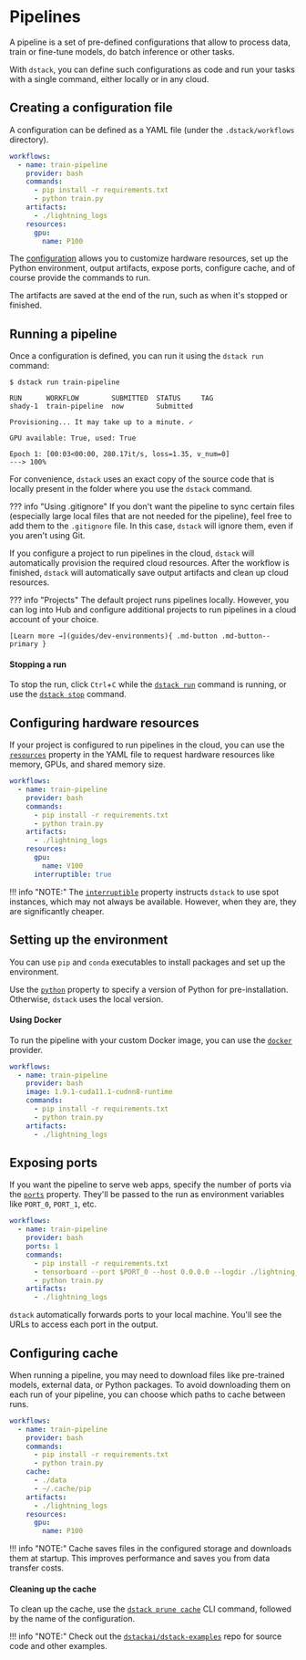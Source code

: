 # Pipelines

A pipeline is a set of pre-defined configurations that allow to process data, train or fine-tune models, do batch inference 
or other tasks.

With `dstack`, you can define such configurations as code and run your tasks with a single command, either locally or in
any cloud.

## Creating a configuration file

A configuration can be defined as a YAML file (under the `.dstack/workflows` directory).

<div editor-title=".dstack/workflows/train-pipeline.yaml"> 

```yaml
workflows:
  - name: train-pipeline
    provider: bash
    commands:
      - pip install -r requirements.txt
      - python train.py
    artifacts:
      - ./lightning_logs
    resources:
      gpu:
        name: P100
```

</div>

The [configuration](../reference/providers/bash.md) allows you to customize hardware resources, set up the Python environment, output artifacts, 
expose ports, configure cache, and of course provide the commands to run.

The artifacts are saved at the end of the run, such as when it's stopped or finished.

[//]: # (TODO [MAJOR]: It doesn't allow to save artifacts via Python API)

[//]: # (TODO [MEDIUM]: It doesn't explain how to mount deps)

[//]: # (TODO [MAJOR]: It supports only YAML and doesn't allow to use pure Python)

[//]: # (TODO [MAJOR]: Currently, it doesn't allow to define multiple steps)

## Running a pipeline

Once a configuration is defined, you can run it using the `dstack run` command:

<div class="termy">

```shell
$ dstack run train-pipeline

RUN      WORKFLOW        SUBMITTED  STATUS     TAG
shady-1  train-pipeline  now        Submitted  
 
Provisioning... It may take up to a minute. ✓

GPU available: True, used: True

Epoch 1: [00:03<00:00, 280.17it/s, loss=1.35, v_num=0]
---> 100%
```

</div>

For convenience, `dstack` uses an exact copy of the source code that is locally present in the folder where you use the `dstack` command.

??? info "Using .gitignore"
    If you don't want the pipeline to sync certain files (especially large local files that are not needed
    for the pipeline), feel free to add them to the `.gitignore` file. In this case, `dstack` will ignore them,
    even if you aren't using Git.

If you configure a project to run pipelines in the cloud, `dstack` will automatically provision the required cloud
resources. After the workflow is finished, `dstack` will automatically save output artifacts and clean up cloud resources.

??? info "Projects"
    The default project runs pipelines locally. However, you can
    log into Hub and configure additional projects to run pipelines in a cloud account of your choice. 

    [Learn more →](guides/dev-environments){ .md-button .md-button--primary }

#### Stopping a run

To stop the run, click `Ctrl`+`C` while the [`dstack run`](../reference/cli/run.md) command is running,
or use the [`dstack stop`](../reference/cli/stop.md) command.

## Configuring hardware resources

If your project is configured to run pipelines in the cloud, you can use the 
[`resources`](../reference/providers/bash.md#resources) property in the YAML file to 
request hardware resources like memory, GPUs, and shared memory size.

<div editor-title=".dstack/workflows/train-pipeline.yaml"> 

```yaml
workflows:
  - name: train-pipeline
    provider: bash
    commands:
      - pip install -r requirements.txt
      - python train.py
    artifacts:
      - ./lightning_logs
    resources:
      gpu:
        name: V100
      interruptible: true
```

</div>

!!! info "NOTE:"
    The [`interruptible`](../reference/providers/bash.md#resources) property instructs `dstack` to use spot instances, which may not always be available. However, when they
    are, they are significantly cheaper.

## Setting up the environment

You can use `pip` and `conda` executables to install packages and set up the environment.

Use the [`python`](../reference/providers/bash.md) property to specify a version of Python for pre-installation. Otherwise, `dstack` uses the local version.

[//]: # (TODO [MAJOR]: Currently, there is no way to pre-build the environment)

#### Using Docker

To run the pipeline with your custom Docker image, you can use the [`docker`](../reference/providers/docker.md) provider.

<div editor-title=".dstack/workflows/train-pipeline.yaml"> 

```yaml
workflows:
  - name: train-pipeline
    provider: bash
    image: 1.9.1-cuda11.1-cudnn8-runtime
    commands:
      - pip install -r requirements.txt
      - python train.py
    artifacts:
      - ./lightning_logs
```

</div>

[//]: # (TODO [MEDIUM]: Make a note that a custom Docker image might not have the right CUDA driver configured)

## Exposing ports

If you want the pipeline to serve web apps, specify the number of ports via the 
[`ports`](../reference/providers/bash.md#ports) property. They'll be
passed to the run as environment variables like `PORT_0`, `PORT_1`, etc.

<div editor-title=".dstack/workflows/train-pipeline.yaml"> 

```yaml
workflows:
  - name: train-pipeline
    provider: bash
    ports: 1
    commands:
      - pip install -r requirements.txt
      - tensorboard --port $PORT_0 --host 0.0.0.0 --logdir ./lightning_logs &
      - python train.py
    artifacts:
      - ./lightning_logs
```

</div>

[//]: # (TODO [MAJOR]: Currently, you can't choose ports yourself)

`dstack` automatically forwards ports to your local machine. You'll see the URLs to access each port in the
output.

[//]: # (TODO [MAJOR]: Currently, it requires the user to hardcode `--host 0.0.0.0`)

## Configuring cache

When running a pipeline, you may need to download files like pre-trained models, external data, or Python
packages. To avoid downloading them on each run of your pipeline, you can choose
which paths to cache between runs. 

<div editor-title=".dstack/workflows/train-pipeline.yaml"> 

```yaml
workflows:
  - name: train-pipeline
    provider: bash
    commands:
      - pip install -r requirements.txt
      - python train.py
    cache:
      - ./data
      - ~/.cache/pip
    artifacts:
      - ./lightning_logs
    resources:
      gpu:
        name: P100
```

</div>

!!! info "NOTE:"
    Cache saves files in the configured storage and downloads them at startup. This improves performance and saves you 
    from data transfer costs.

#### Cleaning up the cache

To clean up the cache, use the [`dstack prune cache`](../reference/cli/prune.md) CLI command, followed by the name of the configuration.

[//]: # (TODO [MAJOR]: Currently, there is no way to run distributed jobs and use distributed frameworks, such as PyTorch DDP, Ray, Spark, etc)

!!! info "NOTE:"
    Check out the [`dstackai/dstack-examples`](https://github.com/dstackai/dstack-examples/blob/main/README.md) repo for source code and other examples.

[//]: # (TODO [TASK]: Explain how to pass arguments)
